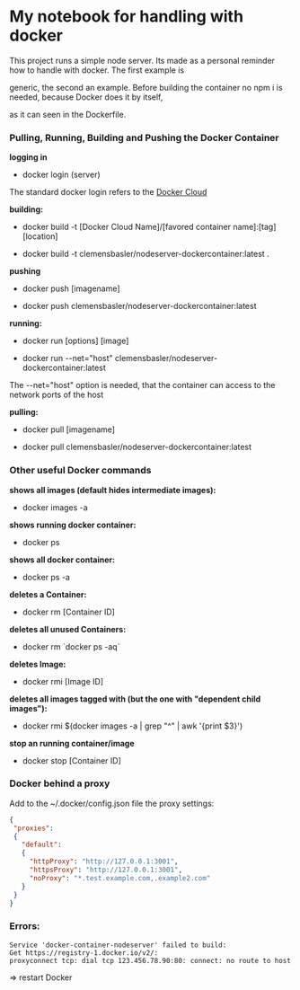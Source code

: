 # My notebook for handling with docker
This project runs a simple node server. Its made as a personal reminder how to handle with docker. The first example is

generic, the second an example. Before building the container no npm i is needed, because Docker does it by itself,

as it can seen in the Dockerfile.

### Pulling, Running, Building and Pushing the Docker Container

<b>logging in </b>

- docker login (server)

The standard docker login refers to the [Docker Cloud](https://cloud.docker.com/)

<b>building:</b>

- docker build -t [Docker Cloud Name]/[favored container name]:[tag] [location]

- docker build -t clemensbasler/nodeserver-dockercontainer:latest .

<b>pushing</b>

- docker push [imagename]

- docker push clemensbasler/nodeserver-dockercontainer:latest

<b>running:</b>

- docker run [options] [image]

- docker run --net="host" clemensbasler/nodeserver-dockercontainer:latest

The --net="host" option is needed, that the container can access to the network ports of the host

<b>pulling:</b>

- docker pull [imagename]

- docker pull clemensbasler/nodeserver-dockercontainer:latest

### Other useful Docker commands

<b>shows all images (default hides intermediate images):</b>
- docker images -a

<b>shows running docker container:</b>
- docker ps

<b>shows all docker container:</b>
- docker ps -a

<b>deletes a Container:</b>
- docker rm [Container ID]

<b>deletes all unused Containers:</b>
- docker rm \`docker ps -aq\`

<b>deletes Image:</b>
- docker rmi [Image ID]

<b>deletes all images tagged with <none> (but the one with "dependent child images"):</b>
- docker rmi $(docker images -a | grep "^<none>" | awk '{print $3}')

<b>stop an running container/image</b>
- docker stop [Container ID]

### Docker behind a proxy

Add to the ~/.docker/config.json file the proxy settings:

```json
{
 "proxies":
 {
   "default":
   {
     "httpProxy": "http://127.0.0.1:3001",
     "httpsProxy": "http://127.0.0.1:3001",
     "noProxy": "*.test.example.com,.example2.com"
   }
 }
}
```

### Errors:
    Service 'docker-container-nodeserver' failed to build: 
    Get https://registry-1.docker.io/v2/: 
    proxyconnect tcp: dial tcp 123.456.78.90:80: connect: no route to host
=> restart Docker



